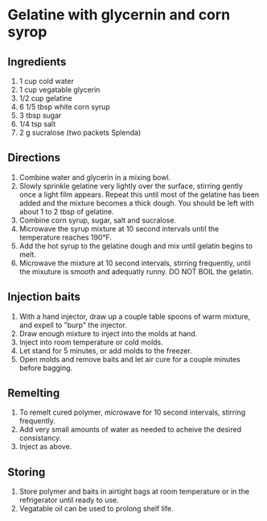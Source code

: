 # Gelatine with glycernin and corn syrop
## Ingredients
1. 1 cup cold water
1. 1 cup vegatable glycerin
1. 1/2 cup gelatine
1. 6 1/5 tbsp white corn syrup
1. 3 tbsp sugar
1. 1/4 tsp salt
1. 2 g sucralose (two packets Splenda)

## Directions
1. Combine water and glycerin in a mixing bowl.
1. Slowly sprinkle gelatine very lightly over the surface, stirring gently once a light film appears. Repeat this until most of the gelatine has been added and the mixture becomes a thick dough. You should be left with about 1 to 2 tbsp of gelatine.
1. Combine corn syrup, sugar, salt and sucralose.
1. Microwave the syrup mixture at 10 second intervals until the temperature reaches 190°F.
1. Add the hot syrup to the gelatine dough and mix until gelatin begins to melt.
1. Microwave the mixture at 10 second intervals, stirring frequently, until the mixuture is smooth and adequatly runny. DO NOT BOIL the gelatin.

## Injection baits
1. With a hand injector, draw up a couple table spoons of warm mixture, and expell to "burp" the injector.
1. Draw enough mixture to inject into the molds at hand.
1. Inject into room temperature or cold molds.
1. Let stand for 5 minutes, or add molds to the freezer.
1. Open molds and remove baits and let air cure for a couple minutes before bagging.

## Remelting
1. To remelt cured polymer, microwave for 10 second intervals, stirring frequently.
1. Add very small amounts of water as needed to acheive the desired consistancy.
1. Inject as above.

## Storing
1. Store polymer and baits in airtight bags at room temperature or in the refrigerator until ready to use.
1. Vegatable oil can be used to prolong shelf life.

